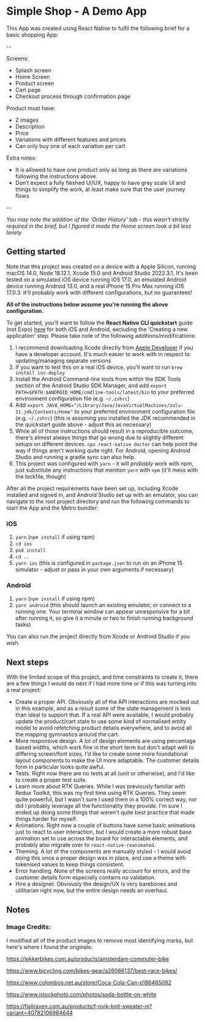 # Simple Shop - A Demo App

This App was created using React Native to fulfil the following brief for a basic shopping App:

--

Screens:

- Splash screen
- Home Screen
- Product screen
- Cart page
- Checkout process through confirmation page

Product must have:

- 2 images
- Description
- Price
- Variations with different features and prices
- Can only buy one of each variation per cart

Extra notes:

- It is allowed to have one product only as long as there are variations following the instructions above.
- Don’t expect a fully fleshed UI/UX, happy to have grey scale UI and things to simplify the work, at least make sure that the user journey flows

--

_You may note the addition of the 'Order History' tab - this wasn't strictly required in the brief, but I figured it made the Home screen look a bit less lonely_

## Getting started

Note that this project was created on a device with a Apple Silicon, running macOS 14.0, Node 18.12.1, Xcode 15.0 and Android Studio 2022.3.1. It's been tested on a simulated iOS device running iOS 17.0, an emulated Android device running Android 13.0, and a real iPhone 15 Pro Max running iOS 17.0.3. It'll probably work with different configurations, but no guarantees!

**All of the instructions below assume you're running the above configuration.**

To get started, you'll want to follow the **React Native CLI quickstart** guide (not Expo) [here](https://reactnative.dev/docs/environment-setup) for both iOS and Android, excluding the 'Creating a new application' step. Please take note of the following additions/modifications:

1. I recommend downloading Xcode directly from [Apple Developer](https://developer.apple.com/download/applications/) if you have a developer account. It's much easier to work with in respect to updating/managing separate versions
2. If you want to test this on a real iOS device, you'll want to run `brew install ios-deploy`
3. Install the Android Command-line tools from within the SDK Tools section of the Android Studio SDK Manager, and add `export PATH=$PATH:$ANDROID_HOME/cmdline-tools/latest/bin` to your preferred environment configuration file (e.g. `~/.zshrc`)
4. Add `export JAVA_HOME="/Library/Java/JavaVirtualMachines/zulu-11.jdk/Contents/Home"` to your preferred environment configuration file (e.g. `~/.zshrc`) (this is assuming you installed the JDK recommended in the quickstart guide above - adjust this as necessary)
5. While all of those instructions should result in a reproducible outcome, there's almost always things that go wrong due to slightly different setups on different devices. `npx react-native doctor` can help point the way if things aren't working quite right. For Android, opening Android Studio and running a gradle sync can also help.
6. This project was configured with `yarn` - it will _probably_ work with npm, just substitute any instructions that mention `yarn` with `npm` (it'll mess with the lockfile, though)

After all the project requirements have been set up, including Xcode installed and signed in, and Android Studio set up with an emulator, you can navigate to the root project directory and run the following commands to start the App and the Metro bundler:

### iOS

1. `yarn` (`npm install` if using npm)
2. `cd ios`
3. `pod install`
4. `cd ..`
5. `yarn ios` (this is configured in `package.json` to run on an iPhone 15 simulator - adjust or pass in your own arguments if necessary)

### Android

1. `yarn` (`npm install` if using npm)
2. `yarn android` (this should launch an existing emulator, or connect to a running one. Your terminal window can appear unresponsive for a bit after running it, so give it a minute or two to finish running background tasks)

You can also run the project directly from Xcode or Android Studio if you wish.

## Next steps

With the limited scope of this project, and time constraints to create it, there are a few things I would do next if I had more time or if this was turning into a real project:

- Create a proper API. Obviously all of the API interactions are mocked out in this example, and as a result some of the state management is less than ideal to support that. If a real API were available, I would probably update the product/cart state to use some kind of normalised entity model to avoid refetching product details everywhere, and to avoid all the mapping gymnastics around the cart.
- More responsive design. A lot of design elements are using percentage based widths, which work fine in the short term but don't adapt well to differing screen/font sizes. I'd like to create some more foundational layout components to make the UI more adaptable. The customer details form in particular looks quite awful.
- Tests. Right now there are no tests at all (unit or otherwise), and I'd like to create a proper test suite.
- Learn more about RTK Queries. While I was previously familiar with Redux Toolkit, this was my first time using RTK Queries. They seem quite powerful, but I wasn't sure I used them in a 100% correct way, nor did I probably leverage all the functionality they provide. I'm sure I ended up doing some things that weren't quite best practice that made things harder for myself.
- Animations. Right now a couple of buttons have some basic animations just to react to user interaction, but I would create a more robust base animation set to use across the board for interactable elements, and probably also migrate over to `react-native-reanimated`.
- Theming. A lot of the components are manually styled - I would avoid doing this once a proper design was in place, and use a theme with tokenised values to keep things consistent.
- Error handling. None of the screens really account for errors, and the customer details form especially contains no validation.
- Hire a designer. Obviously the design/UX is very barebones and utilitarian right now, but the entire design needs an overhaul.

## Notes

### Image Credits:

I modified all of the product images to remove most identifying marks, but here's where I found the originals:

https://lekkerbikes.com.au/products/amsterdam-commuter-bike

https://www.bicycling.com/bikes-gear/a26066137/best-race-bikes/

https://www.colombos.net.au/store/Coca-Cola-Can-p186465082

https://www.istockphoto.com/photos/soda-bottle-on-white

https://fjallraven.com.au/products/f-ovik-knit-sweater-m?variant=40782106984644

